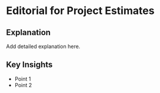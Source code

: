 # Editorial for Project Estimates

## Explanation

Add detailed explanation here.

## Key Insights

- Point 1
- Point 2

